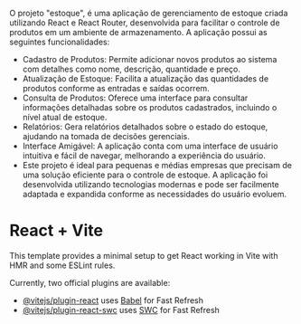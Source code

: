 O projeto "estoque", é uma aplicação de gerenciamento de estoque criada utilizando React e React Router, desenvolvida para facilitar o controle de produtos em um ambiente de armazenamento. A aplicação possui as seguintes funcionalidades:

- Cadastro de Produtos: Permite adicionar novos produtos ao sistema com detalhes como nome, descrição, quantidade e preço.
- Atualização de Estoque: Facilita a atualização das quantidades de produtos conforme as entradas e saídas ocorrem.
- Consulta de Produtos: Oferece uma interface para consultar informações detalhadas sobre os produtos cadastrados, incluindo o nível atual de estoque.
- Relatórios: Gera relatórios detalhados sobre o estado do estoque, ajudando na tomada de decisões gerenciais.
- Interface Amigável: A aplicação conta com uma interface de usuário intuitiva e fácil de navegar, melhorando a experiência do usuário.
- Este projeto é ideal para pequenas e médias empresas que precisam de uma solução eficiente para o controle de estoque. A aplicação foi desenvolvida utilizando tecnologias modernas e pode ser facilmente adaptada e expandida conforme as necessidades do usuário evoluem.




# React + Vite

This template provides a minimal setup to get React working in Vite with HMR and some ESLint rules.

Currently, two official plugins are available:

- [@vitejs/plugin-react](https://github.com/vitejs/vite-plugin-react/blob/main/packages/plugin-react/README.md) uses [Babel](https://babeljs.io/) for Fast Refresh
- [@vitejs/plugin-react-swc](https://github.com/vitejs/vite-plugin-react-swc) uses [SWC](https://swc.rs/) for Fast Refresh

